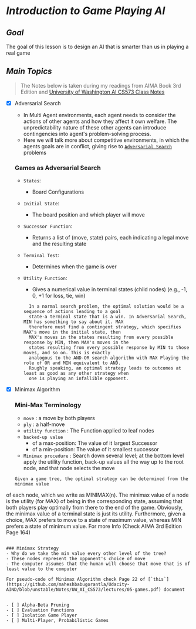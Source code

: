 # ***Introduction to Game Playing AI***

## ***Goal***
The goal of this lesson is to design an AI that is smarter than us in playing a real game

## ***Main Topics***
> The Notes below is taken during my readings from AIMA Book 3rd Edition
and [University of Washington AI CS573 Class Notes](https://courses.cs.washington.edu/courses/csep573/)

- [x] Adversarial Search
  - In Multi Agent environments, each agent needs to consider the actions of other agents and how they affect it own welfare. The unpredictability nature of these other agents can introduce contingencies into agent's problem-solving process.
  - Here we will talk more about competitive environments, in which the agents goals are in conflict, giving rise to [`Adversarial Search`](../Notes/UW_AI_CS573/lectures/05-games.pdf) problems

  ### Games as Adversarial Search
  - `States`:
    - Board Configurations
  - `Initial State`:
    - The board position and which player will move
  - `Successor Function`:
    - Returns a list of (move, state) pairs, each indicating a legal move and the resulting state
  - `Terminal Test`:
    - Determines when the game is over
  - `Utility Function`:
    - Gives a numerical value in terminal states (child nodes) (e.g., -1, 0, +1 for loss, tie, win)

    ```
      In a normal search problem, the optimal solution would be a sequence of actions leading to a goal
      state-a terminal state that is a win. In Adversarial Search, MIN has something to say about it. MAX
      therefore must find a contingent strategy, which specifies MAX's move in the initial state, then
      MAX's moves in the states resulting from every possible response by MIN, then MAX's moves in the
      states resulting from every possible response by MIN to those moves, and so on. This is exactly
      analogous to the AND-OR search algorithm with MAX Playing the role of OR and MIN equivalent to AND.
      Roughly speaking, an optimal strategy leads to outcomes at least as good as any other strategy when
      one is playing an infallible opponent.
    ```

- [x] Minimax Algorithm

  ### Mini-Max Terminology
  - `move` : a move by both players
  - `ply` : a half-move
  - `utility function` : The Function applied to leaf nodes
  - `backed-up value`
    - of a max-position: The value of it largest Successor
    - of a min-position: The value of it smallest successor
  - `Minimax procedure` : Search down several level; at the bottom level apply the utility function, back-up values all the way up to the root node, and that node selects the move

  ```
  Given a game tree, the optimal strategy can be determined from the minimax value
of each node, which we write as MINIMAX(n). The minimax value of a node is the utility
(for MAX) of being in the corresponding state, assuming that both players play optimally
from there to the end of the game. Obviously, the minimax value of a terminal state is just
its utility. Furthermore, given a choice, MAX prefers to move to a state of maximum value,
whereas MIN prefers a state of minimum value. For more Info (Check AIMA 3rd Edition Page 164)
  ```

  ### Minimax Strategy
  - Why do we take the min value every other level of the tree?
  - These nodes represent the opponent's choice of move
  - The computer assumes that the human will choose that move that is of least value to the computer

  For pseudo-code of Minimax Algorithm check Page 22 of [`this`](https://github.com/maheshbabugorantla/Udacity-AIND/blob/unstable/Notes/UW_AI_CS573/lectures/05-games.pdf) document


- [ ] Alpha-Beta Pruning
- [ ] Evaluation Functions
- [ ] Isolation Game Player
- [ ] Multi-Player, Probabilistic Games
